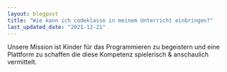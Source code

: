 ```yaml
---
layout: blogpost
title: "Wie kann ich codeklasse in meinem Unterricht einbringen?"
last_updated_date: "2021-12-21"
---
```


Unsere Mission ist Kinder für das Programmieren zu begeistern und eine Plattform zu schaffen die diese Kompetenz spielerisch & anschaulich vermittelt. 